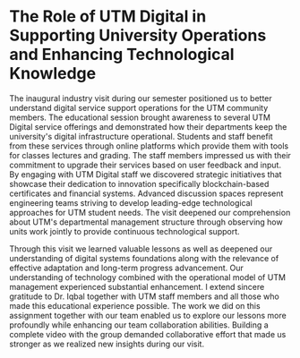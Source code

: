 # The Role of UTM Digital in Supporting University Operations and Enhancing Technological Knowledge

The inaugural industry visit during our semester positioned us to better understand digital service support operations for the UTM community members. The educational session brought awareness to several UTM Digital service offerings and demonstrated how their departments keep the university's digital infrastructure operational. Students and staff benefit from these services through online platforms which provide them with tools for classes lectures and grading. The staff members impressed us with their commitment to upgrade their services based on user feedback and input. By engaging with UTM Digital staff we discovered strategic initiatives that showcase their dedication to innovation specifically blockchain-based certificates and financial systems. Advanced discussion spaces represent engineering teams striving to develop leading-edge technological approaches for UTM student needs. The visit deepened our comprehension about UTM's departmental management structure through observing how units work jointly to provide continuous technological support.

Through this visit we learned valuable lessons as well as deepened our understanding of digital systems foundations along with the relevance of effective adaptation and long-term progress advancement. Our understanding of technology combined with the operational model of UTM management experienced substantial enhancement. I extend sincere gratitude to Dr. Iqbal together with UTM staff members and all those who made this educational experience possible. The work we did on this assignment together with our team enabled us to explore our lessons more profoundly while enhancing our team collaboration abilities. Building a complete video with the group demanded collaborative effort that made us stronger as we realized new insights during our visit.
